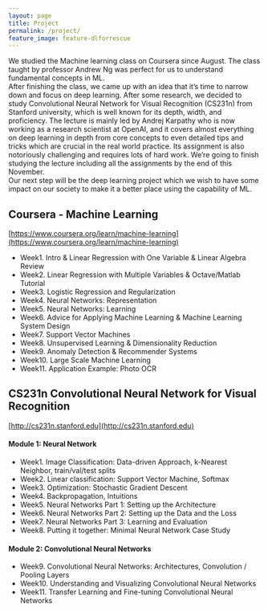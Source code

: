 ```yaml
---
layout: page
title: Project
permalink: /project/
feature_image: feature-dlforrescue
---    
```

We studied the Machine learning class on Coursera since August. The class taught by professor Andrew Ng was perfect for us to understand fundamental concepts in ML.  
After finishing the class, we came up with an idea that it’s time to narrow down and focus on deep learning. After some research, we decided to study Convolutional Neural Network for Visual Recognition (CS231n) from Stanford university, which is well known for its depth, width, and proficiency. The lecture is mainly led by Andrej Karpathy who is now working as a research scientist at OpenAI, and it covers almost everything on deep learning in depth from core concepts to even detailed tips and tricks which are crucial in the real world practice. Its assignment is also notoriously challenging and requires lots of hard work. We’re going to finish studying the lecture including all the assignments by the end of this November.  
Our next step will be the deep learning project which we wish to have some impact on our society to make it a better place using the capability of ML.

## Coursera - Machine Learning
[https://www.coursera.org/learn/machine-learning](https://www.coursera.org/learn/machine-learning)   

* Week1. Intro & Linear Regression with One Variable & Linear Algebra Review
* Week2. Linear Regression with Multiple Variables & Octave/Matlab Tutorial
* Week3. Logistic Regression and Regularization
* Week4. Neural Networks: Representation
* Week5. Neural Networks: Learning
* Week6. Advice for Applying Machine Learning & Machine Learning System Design
* Week7. Support Vector Machines
* Week8. Unsupervised Learning & Dimensionality Reduction
* Week9. Anomaly Detection & Recommender Systems
* Week10. Large Scale Machine Learning
* Week11. Application Example: Photo OCR

## CS231n Convolutional Neural Network for Visual Recognition
[http://cs231n.stanford.edu](http://cs231n.stanford.edu)  

#### Module 1: Neural Network

* Week1. Image Classification: Data-driven Approach, k-Nearest Neighbor, train/val/test splits
* Week2. Linear classification: Support Vector Machine, Softmax
* Week3. Optimization: Stochastic Gradient Descent
* Week4. Backpropagation, Intuitions
* Week5. Neural Networks Part 1: Setting up the Architecture
* Week6. Neural Networks Part 2: Setting up the Data and the Loss
* Week7. Neural Networks Part 3: Learning and Evaluation
* Week8. Putting it together: Minimal Neural Network Case Study

#### Module 2: Convolutional Neural Networks

* Week9. Convolutional Neural Networks: Architectures, Convolution / Pooling Layers
* Week10. Understanding and Visualizing Convolutional Neural Networks
* Week11. Transfer Learning and Fine-tuning Convolutional Neural Networks
